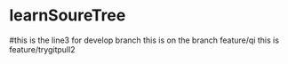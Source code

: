 # learnSoureTree
#this is the line3 for develop branch
this is on the branch feature/qi
this is feature/trygitpull2
